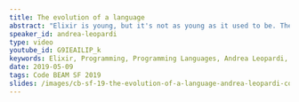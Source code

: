 ```yaml
---
title: The evolution of a language
abstract: "Elixir is young, but it's not as young as it used to be. The language has been stable for a long time now, but that doesn't mean it hasn't evolved. In this talk, I want to tell the story of how Elixir grew up to be what it is today. We'll talk about how the language changed to work better for the community, and how the community changed to write better Elixir. We'll try to guess at where this is all going next."
speaker_id: andrea-leopardi
type: video
youtube_id: G9IEAILIP_k
keywords: Elixir, Programming, Programming Languages, Andrea Leopardi, Code BEAM SF
date: 2019-05-09
tags: Code BEAM SF 2019
slides: /images/cb-sf-19-the-evolution-of-a-language-andrea-leopardi-compressed-1.pdf
---
```


